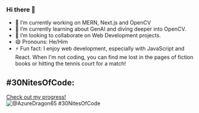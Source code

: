 ### Hi there 👋



- 🔭 I’m currently working on MERN, Next.js and OpenCV
- 🌱  I’m currently learning about GenAI and diving deeper into OpenCV.
- 👯 I’m looking to collaborate on Web Development projects.
- 😄 Pronouns: He/Him
- ⚡ Fun fact: I enjoy web development, especially with JavaScript and React. When I'm not coding, you can find me lost in the pages of fiction books or hitting the tennis court for a match!


## #30NitesOfCode:
  [Check out my progress!](https://www.codedex.io/@AzureDragon65/30-nites-of-code)  
  ![@AzureDragon65 #30NitesOfCode](https://www.codedex.io/api/petStatus?user=AzureDragon65)
